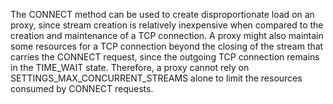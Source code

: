 The CONNECT method can be used to create disproportionate load on an proxy, since stream creation is relatively inexpensive when compared to the creation and maintenance of a TCP connection. A proxy might also maintain some resources for a TCP connection beyond the closing of the stream that carries the CONNECT request, since the outgoing TCP connection remains in the TIME_WAIT state. Therefore, a proxy cannot rely on SETTINGS_MAX_CONCURRENT_STREAMS alone to limit the resources consumed by CONNECT requests.
